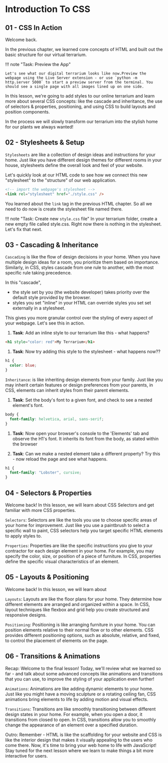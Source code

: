 # Introduction To CSS

## 01 - CSS In Action

Welcome back.

In the previous chapter, we learned core concepts of HTML and built out the basic structure for our virtual terrarium.

!!! note "Task: Preview the App"

    Let's see what our digital terrarium looks like now.Preview the webpage using the Live Server extension - or use `python -m http.server 5000` to start a preview server from the terminal. You should see a single page with all images lined up on one side.

In this lesson, we're going to add styles to our online terrarium and learn more about several CSS concepts: like the cascade and inheritance, the use of selectors & properties, positioning, and using CSS to build layouts and position components.

In the process we will slowly transform our terrarium into the stylish home for our plants we always wanted!

## 02 - Stylesheets & Setup

`Stylesheets` are like a collection of design ideas and instructions for your home. Just like you have different design themes for different rooms in your house, stylesheets define the overall look and feel of your website.

Let's quickly look at our HTML code to see how we connect this new "stylesheet" to the "structure" of our web application.

```html
<!-- import the webpage's stylesheet -->
<link rel="stylesheet" href="./style.css" />
```

You learned about the `link` tag in the previous HTML chapter. So all we need to do now is create the stylesheet file named there.

!!! note "Task: Create new `style.css` file"
In your terrarium folder, create a new empty file called style.css. Right now there is nothing in the stylesheet. Let's fix that next.

## 03 - Cascading & Inheritance

`Cascading` is like the flow of design decisions in your home. When you have multiple design ideas for a room, you prioritize them based on importance. Similarly, in CSS, styles cascade from one rule to another, with the most specific rule taking precedence.

In this "cascade",

- the style set by you (the website developer) takes priority over the default style provided by the browser.
- styles you set "inline" in your HTML can override styles you set set externally in a stylesheet.

This gives you more granular control over the styling of every aspect of your webpage. Let's see this in action.

1. **Task**: Add an inline style to our terrarium like this - what happens?

```html
<h1 style="color: red">My Terrarium</h1>
```

1. **Task**: Now try adding this style to the stylesheet - what happens now??

```css
h1 {
  color: blue;
}
```

`Inheritance`:
is like inheriting design elements from your family. Just like you may inherit certain features or design preferences from your parents, in CSS, elements can inherit styles from their parent elements.

1. **Task**: Set the body's font to a given font, and check to see a nested element's font.

```css
body {
  font-family: helvetica, arial, sans-serif;
}
```

1. **Task**: Now open your browser's console to the 'Elements' tab and observe the H1's font. It inherits its font from the body, as stated within the browser

1. **Task**: Can we make a nested element take a different property? Try this - now reload the page and see what happens.

```css
h1 {
  font-family: "Lobster", cursive;
}
```

## 04 - Selectors & Properties

Welcome back! In this lesson, we will learn about CSS Selectors and get familiar with more CSS properties.

`Selectors`:
Selectors are like the tools you use to choose specific areas of your home for improvement. Just like you use a paintbrush to select a specific wall to paint, CSS selectors help you target specific HTML elements to apply styles to.

`Properties`: Properties are like the specific instructions you give to your contractor for each design element in your home. For example, you may specify the color, size, or position of a piece of furniture. In CSS, properties define the specific visual characteristics of an element.

## 05 - Layouts & Positioning

Welcome back! In this lesson, we will learn about

`Layouts`: Layouts are like the floor plans for your home. They determine how different elements are arranged and organized within a space. In CSS, layout techniques like flexbox and grid help you create structured and responsive designs.

`Positioning`: Positioning is like arranging furniture in your home. You can position elements relative to their normal flow or to other elements. CSS provides different positioning options, such as absolute, relative, and fixed, to control the placement of elements on the page.

## 06 - Transitions & Animations

Recap:
Welcome to the final lesson! Today, we'll review what we learned so far - and talk about some advanced concepts like animations and transitions that you can use, to improve the styling of your application even further!

`Animations`:
Animations are like adding dynamic elements to your home. Just like you might have a moving sculpture or a rotating ceiling fan, CSS animations bring elements to life by adding motion and visual effects.

`Transitions`:
Transitions are like smoothly transitioning between different design states in your home. For example, when you open a door, it transitions from closed to open. In CSS, transitions allow you to smoothly change the appearance of an element over a specified duration.

Outro:
Remember - HTML is like the scaffolding for your website and CSS is like the interior design that makes it visually appealing to the users who come there. Now, it's time to bring your web home to life with JavaScript! Stay tuned for the next lesson where we learn to make things a bit more interactive for users.
